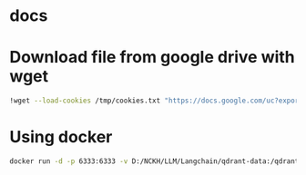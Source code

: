 # docs


# Download file from google drive with wget
```bash
!wget --load-cookies /tmp/cookies.txt "https://docs.google.com/uc?export=download&confirm=$(wget --quiet --save-cookies /tmp/cookies.txt --keep-session-cookies --no-check-certificate 'https://docs.google.com/uc?export=download&id=<id_file>' -O- | sed -rn 's/.*confirm=([0-9A-Za-z_]+).*/\1\n/p')&id=<id_file>" -O FILENAME && rm -rf /tmp/cookies.txt
```
# Using docker 
```bash
docker run -d -p 6333:6333 -v D:/NCKH/LLM/Langchain/qdrant-data:/qdrant/storage:z --name qdrant-container --rm qdrant/qdrant
```
